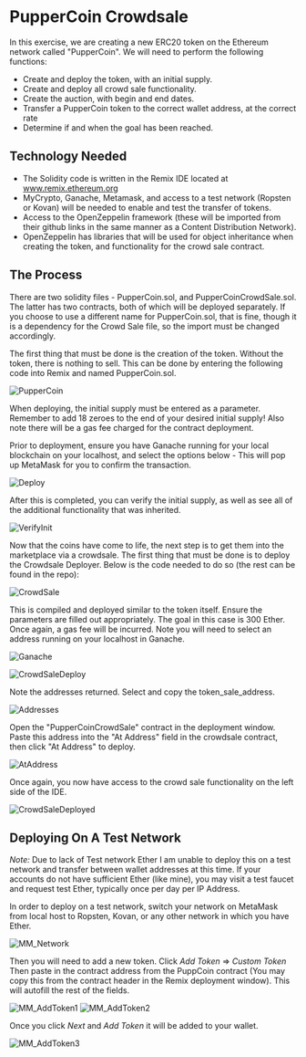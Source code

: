 # PupperCoin Crowdsale

In this exercise, we are creating a new ERC20 token on the Ethereum network called "PupperCoin".  We will need to perform the following functions:
  * Create and deploy the token, with an initial supply.
  * Create and deploy all crowd sale functionality.
  * Create the auction, with begin and end dates.
  * Transfer a PupperCoin token to the correct wallet address, at the correct rate
  * Determine if and when the goal has been reached.

## Technology Needed

* The Solidity code is written in the Remix IDE located at www.remix.ethereum.org
* MyCrypto, Ganache, Metamask, and access to a test network (Ropsten or Kovan) will be needed to enable and test the transfer of tokens.
* Access to the OpenZeppelin framework (these will be imported from their github links in the same manner as a Content Distribution Network).
* OpenZeppelin has libraries that will be used for object inheritance when creating the token, and functionality for the crowd sale contract.

## The Process

There are two solidity files - PupperCoin.sol, and PupperCoinCrowdSale.sol.  The latter has two contracts, both of which will be deployed separately.  If you choose to use a different name for PupperCoin.sol, that is fine, though it is a dependency for the Crowd Sale file, so the import must be changed accordingly.


The first thing that must be done is the creation of the token.  Without the token, there is nothing to sell.  This can be done by entering the following code into Remix and named PupperCoin.sol.

![PupperCoin](Screenshots/PupperCoin.png)

When deploying, the initial supply must be entered as a parameter.  Remember to add 18 zeroes to the end of your desired initial supply!  Also note there will be a gas fee charged for the contract deployment.

Prior to deployment, ensure you have Ganache running for your local blockchain on your localhost, and select the options below - This will pop up MetaMask for you to confirm the transaction.

![Deploy](Screenshots/Deploy.png)

After this is completed, you can verify the initial supply, as well as see all of the additional functionality that was inherited.

![VerifyInit](Screenshots/VerifyInit.png)

Now that the coins have come to life, the next step is to get them into the marketplace via a crowdsale.  The first thing that must be done is to deploy the Crowdsale Deployer.  Below is the code needed to do so (the rest can be found in the repo):

![CrowdSale](Screenshots/CrowdSale.png)

This is compiled and deployed similar to the token itself. Ensure the parameters are filled out appropriately.  The goal in this case is 300 Ether.
Once again, a gas fee will be incurred.  Note you will need to select an address running on your localhost in Ganache.

![Ganache](Screenshots/Ganache.png)

![CrowdSaleDeploy](Screenshots/CrowdSaleDeploy.png)

Note the addresses returned.  Select and copy the token_sale_address.

![Addresses](Screenshots/CrowdSaleDeploy_Addresses.png)

Open the "PupperCoinCrowdSale" contract in the deployment window. 
Paste this address into the "At Address" field in the crowdsale contract, then click "At Address" to deploy.

![AtAddress](Screenshots/AtAddress.png)

Once again, you now have access to the crowd sale functionality on the left side of the IDE.

![CrowdSaleDeployed](Screenshots/CrowdSaleDeployed.png)

## Deploying On A Test Network

_Note:_ Due to lack of Test network Ether I am unable to deploy this on a test network and transfer between wallet addresses at this time.  If your accounts do not have sufficient Ether (like mine), you may visit a test faucet and request test Ether, typically once per day per IP Address.

In order to deploy on a test network, switch your network on MetaMask from local host to Ropsten, Kovan, or any other network in which you have Ether.

![MM_Network](Screenshots/MM_Network.png)

Then you will need to add a new token.  Click _Add Token_ => _Custom Token_
Then paste in the contract address from the PuppCoin contract (You may copy this from the contract header in the Remix deployment window).
This will autofill the rest of the fields.

![MM_AddToken1](Screenshots/MM_AddToken1.png) ![MM_AddToken2](Screenshots/MM_AddToken2.png)

Once you click _Next_ and _Add Token_ it will be added to your wallet.

![MM_AddToken3](Screenshots/MM_AddToken3.png)

